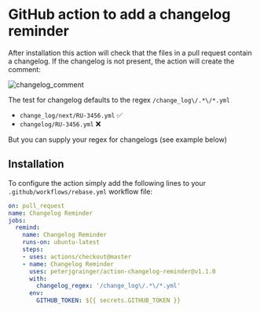 # GitHub action to add a changelog reminder

After installation this action will check that the files in a pull request
contain a changelog. If the changelog is not present, the action will create
the comment:

![changelog_comment](https://user-images.githubusercontent.com/1332395/64420560-76021d80-d097-11e9-936c-e1fc9e92fbfb.png)

The test for changelog defaults to the regex `/change_log\/.*\/*.yml`

- `change_log/next/RU-3456.yml` ✅
- `changelog/RU-3456.yml` ❌

But you can supply your regex for changelogs (see example below)

## Installation

To configure the action simply add the following lines to your `.github/workflows/rebase.yml` workflow file:

```yml
on: pull_request
name: Changelog Reminder
jobs:
  remind:
    name: Changelog Reminder
    runs-on: ubuntu-latest
    steps:
    - uses: actions/checkout@master
    - name: Changelog Reminder
      uses: peterjgrainger/action-changelog-reminder@v1.1.0
      with:
        changelog_regex: '/change_log\/.*\/*.yml'
      env:
        GITHUB_TOKEN: ${{ secrets.GITHUB_TOKEN }}
```
